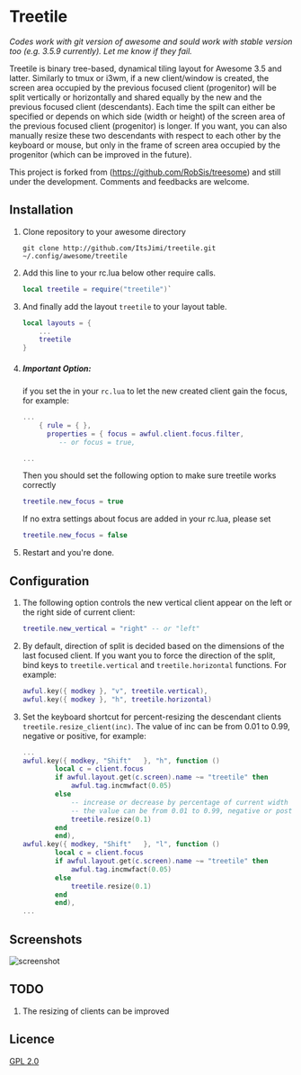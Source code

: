 Treetile
========

*Codes work with git version of awesome and sould work with stable version too (e.g. 3.5.9 currently).  Let me know if they fail.*

Treetile is binary tree-based, dynamical tiling layout for Awesome 3.5 and
latter.  Similarly to tmux or i3wm, if a new client/window is created,
the screen area occupied by the previous focused client (progenitor) will be
split vertically or horizontally and shared equally by the new and the previous
focused client (descendants).  Each time the spilt can either be specified or depends on
which side (width or height) of the screen area of the previous focused client (progenitor)
is longer. If you want, you can also manually resize these two descendants with
respect to each other by the keyboard or mouse, but only in the frame of screen area occupied by the
progenitor (which can be improved in the future).

This project is forked from (https://github.com/RobSis/treesome) and still under the development.
Comments and feedbacks are welcome.

Installation
---

1. Clone repository to your awesome directory

    ```
    git clone http://github.com/ItsJimi/treetile.git ~/.config/awesome/treetile
    ```

2. Add this line to your rc.lua below other require calls.

    ```lua
    local treetile = require("treetile")`
    ```

3. And finally add the layout `treetile` to your layout table.
    ```lua
    local layouts = {
        ...
        treetile
    }
    ```
4. ##### Important Option:
    if you set the in your `rc.lua` to let the new created client gain the focus,
    for example:
    ```lua
    ...
        { rule = { },
          properties = { focus = awful.client.focus.filter,
             -- or focus = true,

    ...
    ```

    Then you should set the following option to make sure treetile works correctly
    ```lua
    treetile.new_focus = true
    ```
    If no extra settings about focus are added in your rc.lua, please set
    ```lua
    treetile.new_focus = false
    ```
5. Restart and you're done.

Configuration
----

1. The following option controls the new vertical client appear on the left or the right side
    of current client:
    ```lua
    treetile.new_vertical = "right" -- or "left"
    ```

3. By default, direction of split is decided based on the dimensions of the last focused
   client. If you want you to force the direction of the split, bind keys to
   `treetile.vertical` and `treetile.horizontal` functions. For example:
    ```lua
    awful.key({ modkey }, "v", treetile.vertical),
    awful.key({ modkey }, "h", treetile.horizontal)
    ```

4. Set the keyboard shortcut for percent-resizing the descendant clients
   ` treetile.resize_client(inc) `. The value of inc can be from 0.01 to 0.99,
   negative or positive, for example:
    ```lua
    ...
    awful.key({ modkey, "Shift"   }, "h", function ()
            local c = client.focus
            if awful.layout.get(c.screen).name ~= "treetile" then
                awful.tag.incmwfact(0.05)
            else
                -- increase or decrease by percentage of current width or height,
                -- the value can be from 0.01 to 0.99, negative or postive
                treetile.resize(0.1)
            end
            end),
    awful.key({ modkey, "Shift"   }, "l", function ()
            local c = client.focus
            if awful.layout.get(c.screen).name ~= "treetile" then
                awful.tag.incmwfact(0.05)
            else
                treetile.resize(0.1)
            end
            end),
    ...
    ```

Screenshots
-----------

![screenshot](./screenshot.png)

TODO
----------
1. The resizing of clients can be improved

Licence
-------

[GPL 2.0](http://www.gnu.org/licenses/gpl-2.0.html)
